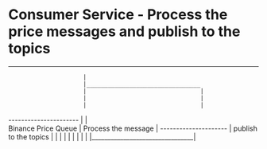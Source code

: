 # Consumer Service - Process the price messages and publish to the topics
--------------------------------------------------------

                         |
                         |________________________________
                         |                                |
                         |                                |
                         |                                |
----------------------   |                                |        
Binance Price Queue      |  Process the message           |
---------------------    |  publish to the topics         |
                         |                                |
                         |                                |
                         |                                |
                         |                                |
                         |________________________________|
                         
                        





